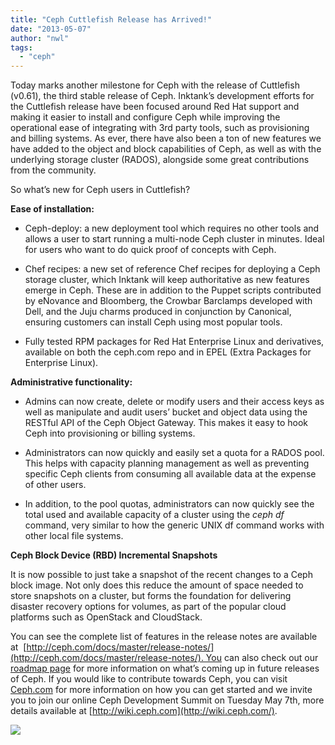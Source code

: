 ```yaml
---
title: "Ceph Cuttlefish Release has Arrived!"
date: "2013-05-07"
author: "nwl"
tags: 
  - "ceph"
---
```


­­Today marks another milestone for Ceph with the release of Cuttlefish (v0.61), the third stable release of Ceph. Inktank’s development efforts for the Cuttlefish release have been focused around Red Hat support and making it easier to install and configure Ceph while improving the operational ease of integrating with 3rd party tools, such as provisioning and billing systems. As ever, there have also been a ton of new features we have added to the object and block capabilities of Ceph, as well as with the underlying storage cluster (RADOS), alongside some great contributions from the community.

So what’s new for Ceph users in Cuttlefish?

**Ease of installation:**

- Ceph-deploy: a new deployment tool which requires no other tools and allows a user to start running a multi-node Ceph cluster in minutes. Ideal for users who want to do quick proof of concepts with Ceph.

- Chef recipes: a new set of reference Chef recipes for deploying a Ceph storage cluster, which Inktank will keep authoritative as new features emerge in Ceph. These are in addition to the Puppet scripts contributed by eNovance and Bloomberg, the Crowbar Barclamps developed with Dell, and the Juju charms produced in conjunction by Canonical, ensuring customers can install Ceph using most popular tools.

- Fully tested RPM packages for Red Hat Enterprise Linux and derivatives, available on both the ceph.com repo and in EPEL (Extra Packages for Enterprise Linux).

**Administrative functionality:**

- Admins can now create, delete or modify users and their access keys as well as manipulate and audit users’ bucket and object data using the RESTful API of the Ceph Object Gateway. This makes it easy to hook Ceph into provisioning or billing systems.

- Administrators can now quickly and easily set a quota for a RADOS pool. This helps with capacity planning management as well as preventing specific Ceph clients from consuming all available data at the expense of other users.

- In addition, to the pool quotas, administrators can now quickly see the total used and available capacity of a cluster using the _ceph df_ command, very similar to how the generic UNIX df command works with other local file systems.

**Ceph Block Device (RBD) Incremental Snapshots**

It is now possible to just take a snapshot of the recent changes to a Ceph block image. Not only does this reduce the amount of space needed to store snapshots on a cluster, but forms the foundation for delivering disaster recovery options for volumes, as part of the popular cloud platforms such as OpenStack and CloudStack.

You can see the complete list of features in the release notes are available at  [http://ceph.com/docs/master/release-notes/](http://ceph.com/docs/master/release-notes/). You can also check out our [roadmap page](http://www.inktank.com/about-inktank/roadmap/) for more information on what’s coming up in future releases of Ceph. If you would like to contribute towards Ceph, you can visit [Ceph.com](http://ceph.com/) for more information on how you can get started and we invite you to join our online Ceph Development Summit on Tuesday May 7th, more details available at [http://wiki.ceph.com](http://wiki.ceph.com/).

![](http://track.hubspot.com/__ptq.gif?a=265024&k=14&bu=http%3A%2F%2Fwww.inktank.com&r=http%3A%2F%2Fwww.inktank.com%2Fceph-blog%2Fceph-cuttlefish-release-has-arrived-2%2F&bvt=rss&p=wordpress)
